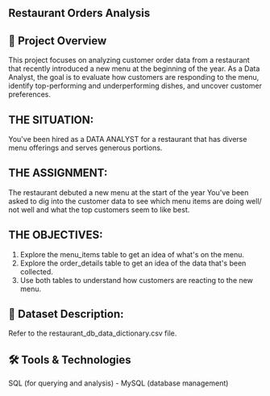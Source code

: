## Restaurant Orders Analysis

## 📌 Project Overview
This project focuses on analyzing customer order data from a restaurant that recently introduced a new menu at the beginning of the year. As a Data Analyst, the goal is to evaluate how customers are responding to the menu, identify top-performing and underperforming dishes, and uncover customer preferences.

## THE SITUATION:
You've been hired as a DATA ANALYST for a restaurant that has diverse menu offerings and serves generous portions.

## THE ASSIGNMENT:
The restaurant debuted a new menu at the start of the year 
You've been asked to dig into the customer data to see which menu items are doing well/ not well and what the top customers seem to like best.

## THE OBJECTIVES:
1. Explore the menu_items table to get an idea of what's on the menu.
2. Explore the order_details table to get an idea of the data that's been collected.
3. Use both tables to understand how customers are reacting to the new menu.

## 📂 Dataset Description:
Refer to the restaurant_db_data_dictionary.csv file.

## 🛠️ Tools & Technologies
SQL (for querying and analysis) - MySQL (database management)
